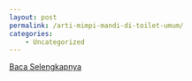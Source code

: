 ```yaml
---
layout: post
permalink: /arti-mimpi-mandi-di-toilet-umum/
categories:
    - Uncategorized
---
```


[Baca Selengkapnya](/01)